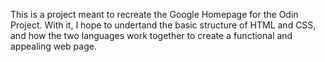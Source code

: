 This is a project meant to recreate the Google Homepage for the Odin Project. 
With it, I hope to undertand the basic structure of HTML and CSS, and how 
the two languages work together to create a functional and appealing web page.

